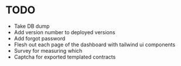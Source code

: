 # TODO

- Take DB dump
- Add version number to deployed versions
- Add forgot password
- Flesh out each page of the dashboard with tailwind ui components
- Survey for measuring which 
- Captcha for exported templated contracts